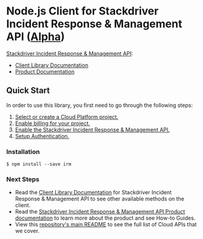 # Node.js Client for Stackdriver Incident Response & Management API ([Alpha](https://github.com/GoogleCloudPlatform/google-cloud-node#versioning))

[Stackdriver Incident Response & Management API][Product Documentation]:

- [Client Library Documentation][]
- [Product Documentation][]

## Quick Start
In order to use this library, you first need to go through the following
steps:

1. [Select or create a Cloud Platform project.](https://console.cloud.google.com/project)
2. [Enable billing for your project.](https://cloud.google.com/billing/docs/how-to/modify-project#enable_billing_for_a_project)
3. [Enable the Stackdriver Incident Response & Management API.](https://console.cloud.google.com/apis/library/irm.googleapis.com)
4. [Setup Authentication.](https://googlecloudplatform.github.io/google-cloud-node/#/docs/google-cloud/master/guides/authentication)

### Installation
```
$ npm install --save irm
```

### Next Steps
- Read the [Client Library Documentation][] for Stackdriver Incident Response & Management API
  to see other available methods on the client.
- Read the [Stackdriver Incident Response & Management API Product documentation][Product Documentation]
  to learn more about the product and see How-to Guides.
- View this [repository's main README](https://github.com/GoogleCloudPlatform/google-cloud-node/blob/master/README.md)
  to see the full list of Cloud APIs that we cover.

[Client Library Documentation]: https://googlecloudplatform.github.io/google-cloud-node/#/docs/irm
[Product Documentation]: https://cloud.google.com/irm